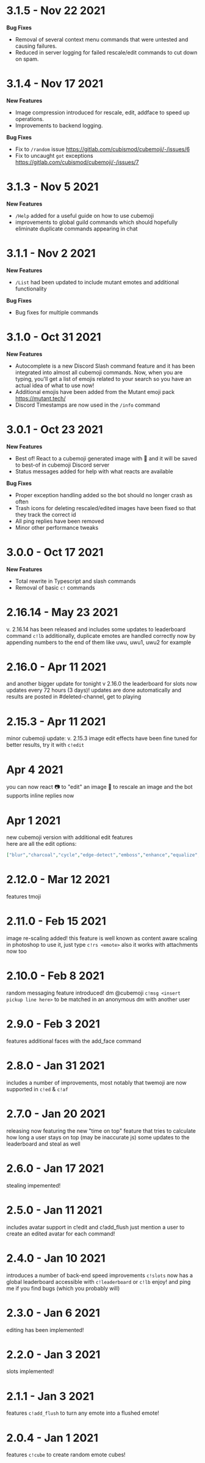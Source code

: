 # 3.1.5 - Nov 22 2021
**Bug Fixes**
- Removal of several context menu commands that were untested and causing failures.
- Reduced in server logging for failed rescale/edit commands to cut down on spam.

# 3.1.4 - Nov 17 2021
**New Features**
- Image compression introduced for rescale, edit, addface to speed up operations.
- Improvements to backend logging.
  
**Bug Fixes**
- Fix to `/random` issue https://gitlab.com/cubismod/cubemoji/-/issues/6
- Fix to uncaught `got` exceptions https://gitlab.com/cubismod/cubemoji/-/issues/7

# 3.1.3 - Nov 5 2021
**New Features**
- `/Help` added for a useful guide on how to use cubemoji
- improvements to global guild commands which should hopefully eliminate duplicate commands appearing in chat

# 3.1.1 - Nov 2 2021
**New Features**
- `/List` had been updated to include mutant emotes and additional functionality
  
**Bug Fixes**
- Bug fixes for multiple commands

# 3.1.0 - Oct 31 2021
**New Features**
- Autocomplete is a new Discord Slash command feature and it has been integrated into almost all cubemoji commands. Now, when you are typing, you'll get a list of emojis related to your search so you have an actual idea of what to use now!
- Additional emojis have been added from the Mutant emoji pack https://mutant.tech/
- Discord Timestamps are now used in the `/info` command

# 3.0.1 - Oct 23 2021
**New Features**
- Best of! React to a cubemoji generated image with 🌟 and it will be saved to best-of in cubemoji Discord server
- Status messages added for help with what reacts are available
  
**Bug Fixes**
- Proper exception handling added so the bot should no longer crash as often
- Trash icons for deleting rescaled/edited images have been fixed so that they track the correct id
- All ping replies have been removed
- Minor other performance tweaks

# 3.0.0 - Oct 17 2021
**New Features**
- Total rewrite in Typescript and slash commands
- Removal of basic `c!` commands

# 2.16.14 - May 23 2021
v. 2.16.14 has been released and includes some updates to leaderboard command `c!lb`
additionally, duplicate emotes are handled correctly now by appending numbers to the end of them like uwu, uwu1, uwu2 for example

# 2.16.0 - Apr 11 2021
and another bigger update for tonight v 2.16.0
the leaderboard for slots now updates every 72 hours (3 days)!
updates are done automatically and results are posted in #deleted-channel, get to playing

# 2.15.3 - Apr 11 2021
minor cubemoji update: v. 2.15.3
image edit effects have been fine tuned for better results, try it with `c!edit`

# Apr 4 2021
you can now react 📷  to "edit" an image
📏  to rescale an image
and the bot supports inline replies now

# Apr 1 2021
new cubemoji version with additional edit features  
here are all the edit options:
```json
["blur","charcoal","cycle","edge-detect","emboss","enhance","equalize","flip","flop","implode","magnify","median","minify","monochrome","mosaic","motionBlur","noise","normalize","paint","roll","rotate","sepia","shave","sharpen","solarize","spread","swirl","threshold","trim","wave"]
```

# 2.12.0 - Mar 12 2021
features tmoji

# 2.11.0 - Feb 15 2021
image re-scaling added! this feature is well known as content aware scaling in photoshop 
to use it, just type `c!rs <emote>`
also it works with attachments now too

# 2.10.0 - Feb 8 2021
random messaging feature introduced!
dm @cubemoji `c!msg <insert pickup line here>`
to be matched in an anonymous dm with another user

# 2.9.0 - Feb 3 2021
features additional faces with the add_face command

# 2.8.0 - Jan 31 2021
includes a number of improvements, most notably that twemoji are now supported in `c!ed` & `c!af`

# 2.7.0 - Jan 20 2021
releasing now featuring the new "time on top" feature that tries to calculate how long a user stays on top (may be inaccurate js)
some updates to the leaderboard and steal as well

# 2.6.0 - Jan 17 2021
stealing impemented!

# 2.5.0 - Jan 11 2021
includes avatar support in c!edit and c!add_flush
just mention a user to create an edited avatar for each command!

# 2.4.0 - Jan 10 2021
introduces a number of back-end speed improvements
`c!slots` now has a global leaderboard accessible with `c!leaderboard` or `c!lb`
enjoy! and ping me if you find bugs (which you probably will)

# 2.3.0 - Jan 6 2021
editing has been implemented!

# 2.2.0 - Jan 3 2021
slots implemented!

# 2.1.1 - Jan 3 2021
features `c!add_flush` to turn any emote into a flushed emote!

# 2.0.4 - Jan 1 2021
features `c!cube` to create random emote cubes!

